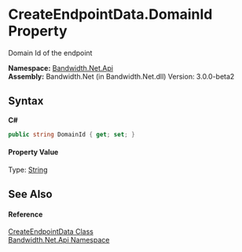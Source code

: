 ﻿# CreateEndpointData.DomainId Property 
 

Domain Id of the endpoint

**Namespace:**&nbsp;<a href ="N_Bandwidth_Net_Api.md">Bandwidth.Net.Api</a><br />**Assembly:**&nbsp;Bandwidth.Net (in Bandwidth.Net.dll) Version: 3.0.0-beta2

## Syntax

**C#**<br />
``` C#
public string DomainId { get; set; }
```


#### Property Value
Type: <a href="http://msdn2.microsoft.com/en-us/library/s1wwdcbf" target="_blank">String</a>

## See Also


#### Reference
<a href ="T_Bandwidth_Net_Api_CreateEndpointData.md">CreateEndpointData Class</a><br /><a href ="N_Bandwidth_Net_Api.md">Bandwidth.Net.Api Namespace</a><br />